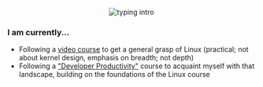 <p align="center">
<img src="https://readme-typing-svg.herokuapp.com?color=08CE90&center=true&vCenter=true&lines=Hello+there!;My+name's+Clovis!;I+study+Computer+Science;" alt="typing intro">
</p>

### I am currently...
- Following a <a href="https://www.youtube.com/playlist?list=PLtK75qxsQaMLZSo7KL-PmiRarU7hrpnwK">video course</a> to get a general grasp of Linux (practical; not about kernel design, emphasis on breadth; not depth)
- Following a <a href="https://frontendmasters.com/courses/developer-productivity/">"Developer Productivity"</a> course to acquaint myself with that landscape, building on the foundations of the Linux course

<!--
### Upcoming endeavours
- Set up **i3**, **Tmux**, and **Fzf** on my personal machine
--->
